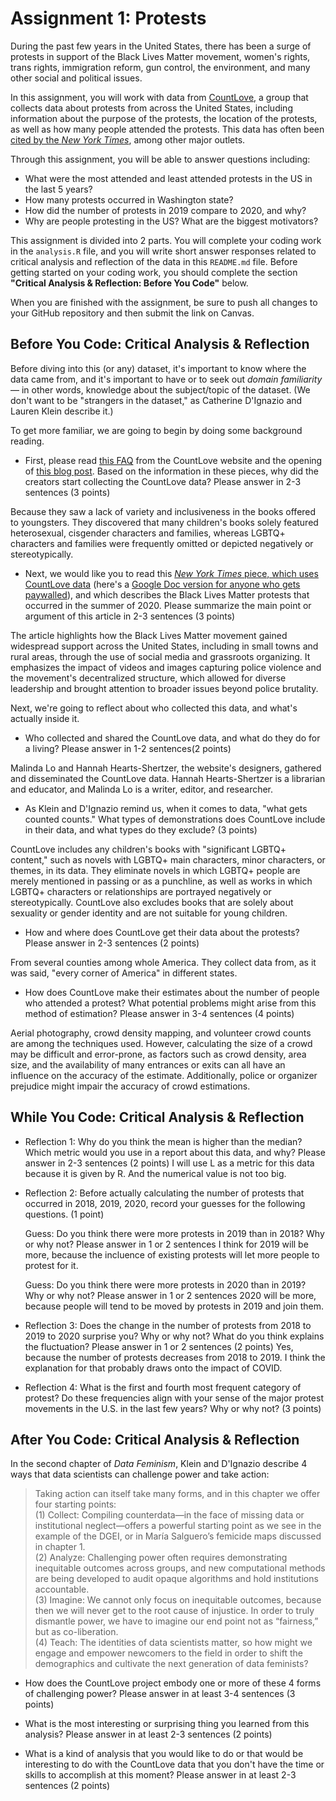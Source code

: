 # Assignment 1: Protests

During the past few years in the United States, there has been a surge of protests in support of the Black Lives Matter movement, women's rights, trans rights, immigration reform, gun control, the environment, and many other social and political issues.

In this assignment, you will work with data from [CountLove](https://countlove.org/), a group that collects data about protests from across the United States, including information about the purpose of the protests, the location of the protests, as well as how many people attended the protests. This data has often been [cited by the *New York Times*](https://www.nytimes.com/2020/08/28/us/black-lives-matter-protest.html), among other major outlets.

Through this assignment, you will be able to answer questions including:
- What were the most attended and least attended protests in the US in the last 5 years?
- How many protests occurred in Washington state?
- How did the number of protests in 2019 compare to 2020, and why?
- Why are people protesting in the US? What are the biggest motivators?


This assignment is divided into 2 parts. You will complete your coding work in the `analysis.R` file, and you will write short answer responses related to critical analysis and reflection of the data in this `README.md` file. Before getting started on your coding work, you should complete the section **"Critical Analysis & Reflection: Before You Code"** below.

When you are finished with the assignment, be sure to push all changes to your GitHub repository and then submit the link on Canvas.

## Before You Code: Critical Analysis & Reflection

Before diving into this (or any) dataset, it's important to know where the data came from, and it's important to have or to seek out _domain familiarity_ — in other words, knowledge about the subject/topic of the dataset. (We don't want to be "strangers in the dataset," as Catherine D'Ignazio and Lauren Klein describe it.)

To get more familiar, we are going to begin by doing some background reading.

- First, please read [this FAQ](https://countlove.org/faq.html) from the CountLove website and the opening of [this blog post](https://www.tommyleung.com/countLove/index.htm). Based on the information in these pieces, why did the creators start collecting the CountLove data? Please answer in 2-3 sentences (3 points)

Because they saw a lack of variety and inclusiveness in the books offered to youngsters. They discovered that many children's books solely featured heterosexual, cisgender characters and families, whereas LGBTQ+ characters and families were frequently omitted or depicted negatively or stereotypically.

- Next, we would like you to read this [*New York Times* piece, which uses CountLove data](https://www.nytimes.com/interactive/2020/06/13/us/george-floyd-protests-cities-photos.html) (here's a [Google Doc version for anyone who gets paywalled](https://docs.google.com/document/d/1sdjFsA5csYuH4plNEEk7WXT77K5h5ZuyW05CBwYdk6A/edit?usp=sharing)), and which describes the Black Lives Matter protests that occurred in the summer of 2020. Please summarize the main point or argument of this article in 2-3 sentences (3 points)

The article highlights how the Black Lives Matter movement gained widespread support across the United States, including in small towns and rural areas, through the use of social media and grassroots organizing. It emphasizes the impact of videos and images capturing police violence and the movement's decentralized structure, which allowed for diverse leadership and brought attention to broader issues beyond police brutality.

Next, we're going to reflect about who collected this data, and what's actually inside it.

- Who collected and shared the CountLove data, and what do they do for a living? Please answer in 1-2 sentences(2 points)

Malinda Lo and Hannah Hearts-Shertzer, the website's designers, gathered and disseminated the CountLove data. Hannah Hearts-Shertzer is a librarian and educator, and Malinda Lo is a writer, editor, and researcher.


- As Klein and D'Ignazio remind us, when it comes to data, "what gets counted counts." What types of demonstrations does CountLove include in their data, and what types do they exclude? (3 points)

CountLove includes any children's books with "significant LGBTQ+ content," such as novels with LGBTQ+ main characters, minor characters, or themes, in its data. They eliminate novels in which LGBTQ+ people are merely mentioned in passing or as a punchline, as well as works in which LGBTQ+ characters or relationships are portrayed negatively or stereotypically. CountLove also excludes books that are solely about sexuality or gender identity and are not suitable for young children.

- How and where does CountLove get their data about the protests? Please answer in 2-3 sentences (2 points)

From several counties among whole America. They collect data from, as it was said, "every corner of America" in different states.

- How does CountLove make their estimates about the number of people who attended a protest? What potential problems might arise from this method of estimation? Please answer in 3-4 sentences (4 points)

Aerial photography, crowd density mapping, and volunteer crowd counts are among the techniques used. However, calculating the size of a crowd may be difficult and error-prone, as factors such as crowd density, area size, and the availability of many entrances or exits can all have an influence on the accuracy of the estimate. Additionally, police or organizer prejudice might impair the accuracy of crowd estimations.

## While You Code: Critical Analysis & Reflection

- Reflection 1: Why do you think the mean is higher than the median? Which metric would you use in a report about this data, and why? Please answer in 2-3 sentences (2 points)
I will use L as a metric for this data because it is given by R. And the numerical value is not too big.

- Reflection 2: Before actually calculating the number of protests that occurred in 2018, 2019, 2020, record your guesses for the following questions. (1 point)

  Guess: Do you think there were more protests in 2019 than in 2018? Why or why not? Please answer in 1 or 2 sentences
  I think for 2019 will be more, because the incluence of existing protests will let more people to protest for it.

  Guess: Do you think there were more protests in 2020 than in 2019? Why or why not? Please answer in 1 or 2 sentences
  2020 will be more, because people will tend to be moved by protests in 2019 and join them.

- Reflection 3: Does the change in the number of protests from 2018 to 2019 to 2020 surprise you? Why or why not? What do you think explains the fluctuation? Please answer in 1 or 2 sentences (2 points)
Yes, because the number of protests decreases from 2018 to 2019. I think the explanation for that probably draws onto the impact of COVID. 

- Reflection 4: What is the first and fourth most frequent category of protest? Do these frequencies align with your sense of the major protest movements in the U.S. in the last few years? Why or why not? (3 points)

## After You Code: Critical Analysis & Reflection

In the second chapter of *Data Feminism*, Klein and D'Ignazio describe 4 ways that data scientists can challenge power and take action:
> Taking action can itself take many forms, and in this chapter we offer four starting points:  
> (1) Collect: Compiling counterdata—in the face of missing data or institutional neglect—offers a powerful starting point as we see in the example of the DGEI, or in María Salguero’s femicide maps discussed in chapter 1.  
> (2) Analyze: Challenging power often requires demonstrating inequitable outcomes across groups, and new computational methods are being developed to audit opaque algorithms and hold institutions accountable.  
> (3) Imagine: We cannot only focus on inequitable outcomes, because then we will never get to the root cause of injustice. In order to truly dismantle power, we have to imagine our end point not as “fairness,” but as co-liberation.  
> (4) Teach: The identities of data scientists matter, so how might we engage and empower newcomers to the field in order to shift the demographics and cultivate the next generation of data feminists?  

- How does the CountLove project embody one or more of these 4 forms of challenging power? Please answer in at least 3-4 sentences (3 points)

- What is the most interesting or surprising thing you learned from this analysis? Please answer in at least 2-3 sentences (2 points)

- What is a kind of analysis that you would like to do or that would be interesting to do with the CountLove data that you don't have the time or skills to accomplish at this moment? Please answer in at least 2-3 sentences (2 points)
